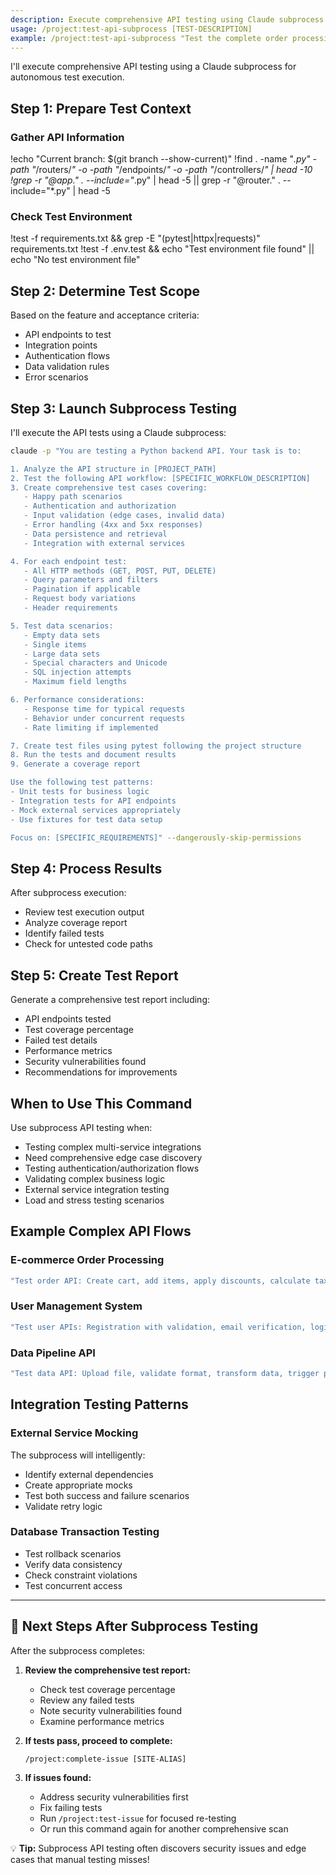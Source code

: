 ```yaml
---
description: Execute comprehensive API testing using Claude subprocess for complex integrations
usage: /project:test-api-subprocess [TEST-DESCRIPTION]
example: /project:test-api-subprocess "Test the complete order processing API workflow with external payment gateway"
---
```


I'll execute comprehensive API testing using a Claude subprocess for autonomous test execution.

## Step 1: Prepare Test Context

### Gather API Information
!echo "Current branch: $(git branch --show-current)"
!find . -name "*.py" -path "*/routers/*" -o -path "*/endpoints/*" -o -path "*/controllers/*" | head -10
!grep -r "@app\." . --include="*.py" | head -5 || grep -r "@router\." . --include="*.py" | head -5

### Check Test Environment
!test -f requirements.txt && grep -E "(pytest|httpx|requests)" requirements.txt
!test -f .env.test && echo "Test environment file found" || echo "No test environment file"

## Step 2: Determine Test Scope

Based on the feature and acceptance criteria:
- API endpoints to test
- Integration points
- Authentication flows
- Data validation rules
- Error scenarios

## Step 3: Launch Subprocess Testing

I'll execute the API tests using a Claude subprocess:

```bash
claude -p "You are testing a Python backend API. Your task is to:

1. Analyze the API structure in [PROJECT_PATH]
2. Test the following API workflow: [SPECIFIC_WORKFLOW_DESCRIPTION]
3. Create comprehensive test cases covering:
   - Happy path scenarios
   - Authentication and authorization
   - Input validation (edge cases, invalid data)
   - Error handling (4xx and 5xx responses)
   - Data persistence and retrieval
   - Integration with external services

4. For each endpoint test:
   - All HTTP methods (GET, POST, PUT, DELETE)
   - Query parameters and filters
   - Pagination if applicable
   - Request body variations
   - Header requirements

5. Test data scenarios:
   - Empty data sets
   - Single items
   - Large data sets
   - Special characters and Unicode
   - SQL injection attempts
   - Maximum field lengths

6. Performance considerations:
   - Response time for typical requests
   - Behavior under concurrent requests
   - Rate limiting if implemented

7. Create test files using pytest following the project structure
8. Run the tests and document results
9. Generate a coverage report

Use the following test patterns:
- Unit tests for business logic
- Integration tests for API endpoints
- Mock external services appropriately
- Use fixtures for test data setup

Focus on: [SPECIFIC_REQUIREMENTS]" --dangerously-skip-permissions
```

## Step 4: Process Results

After subprocess execution:
- Review test execution output
- Analyze coverage report
- Identify failed tests
- Check for untested code paths

## Step 5: Create Test Report

Generate a comprehensive test report including:
- API endpoints tested
- Test coverage percentage
- Failed test details
- Performance metrics
- Security vulnerabilities found
- Recommendations for improvements

## When to Use This Command

Use subprocess API testing when:
- Testing complex multi-service integrations
- Need comprehensive edge case discovery
- Testing authentication/authorization flows
- Validating complex business logic
- External service integration testing
- Load and stress testing scenarios

## Example Complex API Flows

### E-commerce Order Processing
```bash
"Test order API: Create cart, add items, apply discounts, calculate tax, process payment, update inventory, send notifications, generate invoice"
```

### User Management System
```bash
"Test user APIs: Registration with validation, email verification, login/logout, password reset, profile updates, role changes, account deletion"
```

### Data Pipeline API
```bash
"Test data API: Upload file, validate format, transform data, trigger processing, monitor status, handle errors, retrieve results, cleanup"
```

## Integration Testing Patterns

### External Service Mocking
The subprocess will intelligently:
- Identify external dependencies
- Create appropriate mocks
- Test both success and failure scenarios
- Validate retry logic

### Database Transaction Testing
- Test rollback scenarios
- Verify data consistency
- Check constraint violations
- Test concurrent access

---

## 🚀 Next Steps After Subprocess Testing

After the subprocess completes:

1. **Review the comprehensive test report:**
   - Check test coverage percentage
   - Review any failed tests
   - Note security vulnerabilities found
   - Examine performance metrics

2. **If tests pass, proceed to complete:**
   ```
   /project:complete-issue [SITE-ALIAS]
   ```

3. **If issues found:**
   - Address security vulnerabilities first
   - Fix failing tests
   - Run `/project:test-issue` for focused re-testing
   - Or run this command again for another comprehensive scan

💡 **Tip:** Subprocess API testing often discovers security issues and edge cases that manual testing misses!